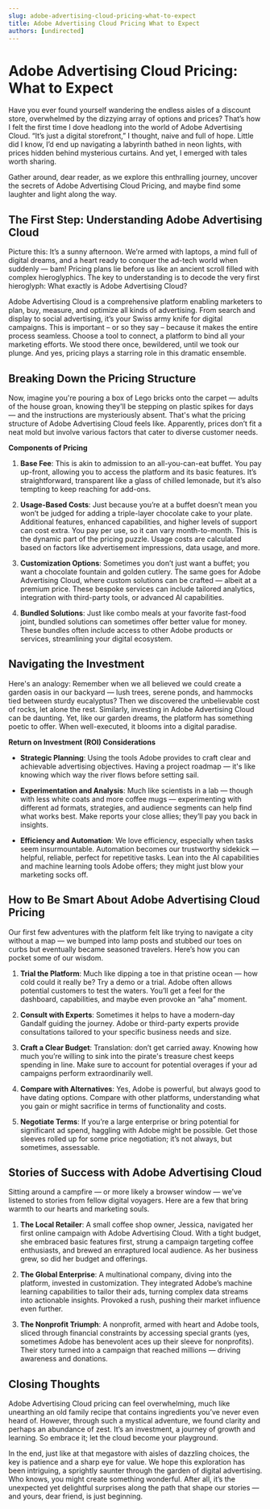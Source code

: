 ```yaml
---
slug: adobe-advertising-cloud-pricing-what-to-expect
title: Adobe Advertising Cloud Pricing What to Expect
authors: [undirected]
---
```



# Adobe Advertising Cloud Pricing: What to Expect

Have you ever found yourself wandering the endless aisles of a discount store, overwhelmed by the dizzying array of options and prices? That’s how I felt the first time I dove headlong into the world of Adobe Advertising Cloud. “It’s just a digital storefront,” I thought, naive and full of hope. Little did I know, I’d end up navigating a labyrinth bathed in neon lights, with prices hidden behind mysterious curtains. And yet, I emerged with tales worth sharing. 

Gather around, dear reader, as we explore this enthralling journey, uncover the secrets of Adobe Advertising Cloud Pricing, and maybe find some laughter and light along the way.

## The First Step: Understanding Adobe Advertising Cloud

Picture this: It’s a sunny afternoon. We’re armed with laptops, a mind full of digital dreams, and a heart ready to conquer the ad-tech world when suddenly — bam! Pricing plans lie before us like an ancient scroll filled with complex hieroglyphics. The key to understanding is to decode the very first hieroglyph: What exactly is Adobe Advertising Cloud?

Adobe Advertising Cloud is a comprehensive platform enabling marketers to plan, buy, measure, and optimize all kinds of advertising. From search and display to social advertising, it’s your Swiss army knife for digital campaigns. This is important – or so they say – because it makes the entire process seamless. Choose a tool to connect, a platform to bind all your marketing efforts. We stood there once, bewildered, until we took our plunge. And yes, pricing plays a starring role in this dramatic ensemble. 

## Breaking Down the Pricing Structure

Now, imagine you're pouring a box of Lego bricks onto the carpet — adults of the house groan, knowing they'll be stepping on plastic spikes for days — and the instructions are mysteriously absent. That's what the pricing structure of Adobe Advertising Cloud feels like. Apparently, prices don’t fit a neat mold but involve various factors that cater to diverse customer needs. 

**Components of Pricing**

1. **Base Fee**: This is akin to admission to an all-you-can-eat buffet. You pay up-front, allowing you to access the platform and its basic features. It’s straightforward, transparent like a glass of chilled lemonade, but it’s also tempting to keep reaching for add-ons. 

2. **Usage-Based Costs**: Just because you’re at a buffet doesn’t mean you won’t be judged for adding a triple-layer chocolate cake to your plate. Additional features, enhanced capabilities, and higher levels of support can cost extra. You pay per use, so it can vary month-to-month. This is the dynamic part of the pricing puzzle. Usage costs are calculated based on factors like advertisement impressions, data usage, and more.

3. **Customization Options**: Sometimes you don’t just want a buffet; you want a chocolate fountain and golden cutlery. The same goes for Adobe Advertising Cloud, where custom solutions can be crafted — albeit at a premium price. These bespoke services can include tailored analytics, integration with third-party tools, or advanced AI capabilities.

4. **Bundled Solutions**: Just like combo meals at your favorite fast-food joint, bundled solutions can sometimes offer better value for money. These bundles often include access to other Adobe products or services, streamlining your digital ecosystem.

## Navigating the Investment

Here's an analogy: Remember when we all believed we could create a garden oasis in our backyard — lush trees, serene ponds, and hammocks tied between sturdy eucalyptus? Then we discovered the unbelievable cost of rocks, let alone the rest. Similarly, investing in Adobe Advertising Cloud can be daunting. Yet, like our garden dreams, the platform has something poetic to offer. When well-executed, it blooms into a digital paradise.

**Return on Investment (ROI) Considerations**

- **Strategic Planning**: Using the tools Adobe provides to craft clear and achievable advertising objectives. Having a project roadmap — it's like knowing which way the river flows before setting sail.
  
- **Experimentation and Analysis**: Much like scientists in a lab — though with less white coats and more coffee mugs — experimenting with different ad formats, strategies, and audience segments can help find what works best. Make reports your close allies; they’ll pay you back in insights.

- **Efficiency and Automation**: We love efficiency, especially when tasks seem insurmountable. Automation becomes our trustworthy sidekick — helpful, reliable, perfect for repetitive tasks. Lean into the AI capabilities and machine learning tools Adobe offers; they might just blow your marketing socks off.

## How to Be Smart About Adobe Advertising Cloud Pricing

Our first few adventures with the platform felt like trying to navigate a city without a map — we bumped into lamp posts and stubbed our toes on curbs but eventually became seasoned travelers. Here’s how you can pocket some of our wisdom.

1. **Trial the Platform**: Much like dipping a toe in that pristine ocean — how cold could it really be? Try a demo or a trial. Adobe often allows potential customers to test the waters. You’ll get a feel for the dashboard, capabilities, and maybe even provoke an “aha” moment.

2. **Consult with Experts**: Sometimes it helps to have a modern-day Gandalf guiding the journey. Adobe or third-party experts provide consultations tailored to your specific business needs and size.

3. **Craft a Clear Budget**: Translation: don’t get carried away. Knowing how much you’re willing to sink into the pirate's treasure chest keeps spending in line. Make sure to account for potential overages if your ad campaigns perform extraordinarily well.

4. **Compare with Alternatives**: Yes, Adobe is powerful, but always good to have dating options. Compare with other platforms, understanding what you gain or might sacrifice in terms of functionality and costs.

5. **Negotiate Terms**: If you’re a large enterprise or bring potential for significant ad spend, haggling with Adobe might be possible. Get those sleeves rolled up for some price negotiation; it’s not always, but sometimes, assessable.

## Stories of Success with Adobe Advertising Cloud

Sitting around a campfire — or more likely a browser window — we’ve listened to stories from fellow digital voyagers. Here are a few that bring warmth to our hearts and marketing souls. 

1. **The Local Retailer**: A small coffee shop owner, Jessica, navigated her first online campaign with Adobe Advertising Cloud. With a tight budget, she embraced basic features first, strung a campaign targeting coffee enthusiasts, and brewed an enraptured local audience. As her business grew, so did her budget and offerings.

2. **The Global Enterprise**: A multinational company, diving into the platform, invested in customization. They integrated Adobe’s machine learning capabilities to tailor their ads, turning complex data streams into actionable insights. Provoked a rush, pushing their market influence even further.

3. **The Nonprofit Triumph**: A nonprofit, armed with heart and Adobe tools, sliced through financial constraints by accessing special grants (yes, sometimes Adobe has benevolent aces up their sleeve for nonprofits). Their story turned into a campaign that reached millions — driving awareness and donations.

## Closing Thoughts

Adobe Advertising Cloud pricing can feel overwhelming, much like unearthing an old family recipe that contains ingredients you’ve never even heard of. However, through such a mystical adventure, we found clarity and perhaps an abundance of zest. It’s an investment, a journey of growth and learning. So embrace it; let the cloud become your playground.

In the end, just like at that megastore with aisles of dazzling choices, the key is patience and a sharp eye for value. We hope this exploration has been intriguing, a sprightly saunter through the garden of digital advertising. Who knows, you might create something wonderful. After all, it’s the unexpected yet delightful surprises along the path that shape our stories — and yours, dear friend, is just beginning.